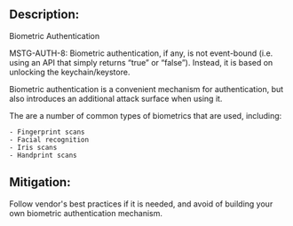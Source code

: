 ## Description:

Biometric Authentication

MSTG-AUTH-8: Biometric authentication, if any, is not event-bound (i.e. using an API that simply returns “true” or “false”). Instead, it is based on unlocking the keychain/keystore.

Biometric authentication is a convenient mechanism for authentication, but also introduces an additional attack surface when using it.

The are a number of common types of biometrics that are used, including:

	- Fingerprint scans
	- Facial recognition
	- Iris scans
	- Handprint scans


## Mitigation:

Follow vendor's best practices if it is needed, and avoid of building your own biometric authentication mechanism.
